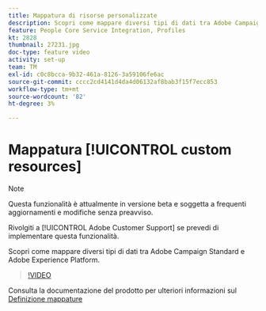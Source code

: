 ```yaml
---
title: Mappatura di risorse personalizzate
description: Scopri come mappare diversi tipi di dati tra Adobe Campaign Standard (ACS) e Adobe Experience Platform (AEP)
feature: People Core Service Integration, Profiles
kt: 2828
thumbnail: 27231.jpg
doc-type: feature video
activity: set-up
team: TM
exl-id: c0c8bcca-9b32-461a-8126-3a59106fe6ac
source-git-commit: cccc2cd4141d4da4d06132af8bab3f15f7ecc853
workflow-type: tm+mt
source-wordcount: '82'
ht-degree: 3%

---
```


# Mappatura [!UICONTROL custom resources]

>[!NOTE]
>
>Questa funzionalità è attualmente in versione beta e soggetta a frequenti aggiornamenti e modifiche senza preavviso.
>
>Rivolgiti a [!UICONTROL Adobe Customer Support] se prevedi di implementare questa funzionalità.

Scopri come mappare diversi tipi di dati tra Adobe Campaign Standard e Adobe Experience Platform.

>[!VIDEO](https://video.tv.adobe.com/v/27231?quality=12)

Consulta la documentazione del prodotto per ulteriori informazioni sul [Definizione mappature](https://experienceleague.adobe.com/docs/campaign-standard/using/integrating-with-adobe-cloud/adobe-experience-platform/data-connector/aep-mapping-definition.html)
